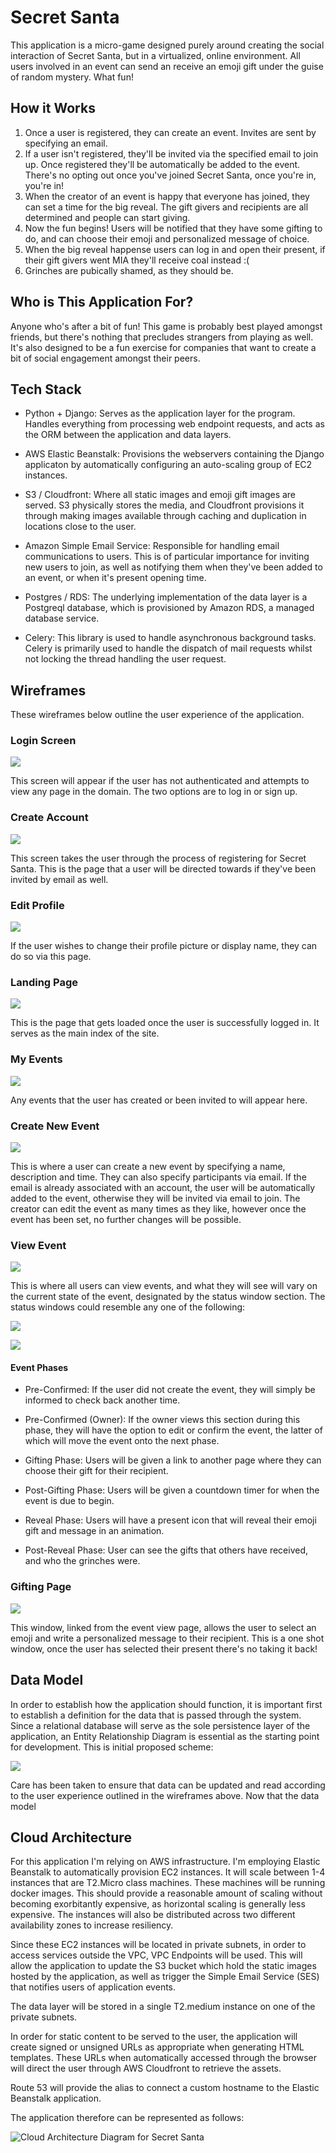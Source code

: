 # Secret Santa

This application is a micro-game designed purely around creating the social interaction of Secret Santa, but in a virtualized, online environment. All users involved in an event can send an receive an emoji gift under the guise of random mystery. What fun!

## How it Works
1. Once a user is registered, they can create an event. Invites are sent by specifying an email.
2. If a user isn't registered, they'll be invited via the specified email to join up. Once registered they'll be automatically be added to the event. There's no opting out once you've joined Secret Santa, once you're in, you're in!
3. When the creator of an event is happy that everyone has joined, they can set a time for the big reveal. The gift givers and recipients are all determined and people can start giving.
4. Now the fun begins! Users will be notified that they have some gifting to do, and can choose their emoji and personalized message of choice.
5. When the big reveal happense users can log in and open their present, if their gift givers went MIA they'll receive coal instead :(
6. Grinches are pubically shamed, as they should be.

## Who is This Application For?

Anyone who's after a bit of fun! This game is probably best played amongst friends, but there's nothing that precludes strangers from playing as well. It's also designed to be a fun exercise for companies that want to create a bit of social engagement amongst their peers. 

## Tech Stack

* Python + Django: Serves as the application layer for the program. Handles everything from processing web endpoint requests, and acts as the ORM between the application and data layers.

* AWS Elastic Beanstalk: Provisions the webservers containing the Django applicaton by automatically configuring an auto-scaling group of EC2 instances. 

* S3 / Cloudfront: Where all static images and emoji gift images are served. S3 physically stores the media, and Cloudfront provisions it through making images available through caching and duplication in locations close to the user.

* Amazon Simple Email Service: Responsible for handling email communications to users. This is of particular importance for inviting new users to join, as well as notifying them when they've been added to an event, or when it's present opening time.

* Postgres / RDS: The underlying implementation of the data layer is a Postgreql database, which is provisioned by Amazon RDS, a managed database service. 

* Celery: This library is used to handle asynchronous background tasks. Celery is primarily used to handle the dispatch of mail requests whilst not locking the thread handling the user request.

## Wireframes

These wireframes below outline the user experience of the application.

### Login Screen

![](docs/wireframes/Login%20Screen.png)

This screen will appear if the user has not authenticated and attempts to view any page in the domain. The two options are to log in or sign up.

### Create Account

![](docs/wireframes/Create%20Account.png)

This screen takes the user through the process of registering for Secret Santa. This is the page that a user will be directed towards if they've been invited by email as well.

### Edit Profile

![](docs/wireframes/Edit%20Profile.png)

If the user wishes to change their profile picture or display name, they can do so via this page.

### Landing Page

![](docs/wireframes/Landing%20Page.png)

This is the page that gets loaded once the user is successfully logged in. It serves as the main index of the site.

### My Events

![](docs/wireframes/Event%20List%20View.png)

Any events that the user has created or been invited to will appear here.

### Create New Event

![](docs/wireframes/Create%20Event.png)

This is where a user can create a new event by specifying a name, description and time. They can also specify participants via email. If the email is already associated with an account, the user will be automatically added to the event, otherwise they will be invited via email to join. The creator can edit the event as many times as they like, however once the event has been set, no further changes will be possible.

### View Event

![](docs/wireframes/Event%20View.png)

This is where all users can view events, and what they will see will vary on the current state of the event, designated by the status window section. The status windows could resemble any one of the following:

![](docs/wireframes/Status%20Windows.png)

![](docs/wireframes/Status%20Windows%20(2).png)

#### Event Phases

* Pre-Confirmed: If the user did not create the event, they will simply be informed to check back another time.

* Pre-Confirmed (Owner): If the owner views this section during this phase, they will have the option to edit or confirm the event, the latter of which will move the event onto the next phase.

* Gifting Phase: Users will be given a link to another page where they can choose their gift for their recipient.

* Post-Gifting Phase: Users will be given a countdown timer for when the event is due to begin.

* Reveal Phase: Users will have a present icon that will reveal their emoji gift and message in an animation.

* Post-Reveal Phase: User can see the gifts that others have received, and who the grinches were.

### Gifting Page

![](docs/wireframes/Gift%20Giving.png)

This window, linked from the event view page, allows the user to select an emoji and write a personalized message to their recipient. This is a one shot window, once the user has selected their present there's no taking it back!

## Data Model

In order to establish how the application should function, it is important first to establish a definition for the data that is passed through the system. Since a relational database will serve as the sole persistence layer of the application, an Entity Relationship Diagram is essential as the starting point for development. This is initial proposed scheme:

![](docs/technical_diagrams/entity_relationship_diagram.png)

Care has been taken to ensure that data can be updated and read according to the user experience outlined in the wireframes above. Now that the data model 
## Cloud Architecture

For this application I'm relying on AWS infrastructure. I'm employing Elastic Beanstalk to automatically provision EC2 instances. It will scale between 1-4 instances that are T2.Micro class machines. These machines will be running docker images. This should provide a reasonable amount of scaling without becoming exorbitantly expensive, as horizontal scaling is generally less expensive. The instances will also be distributed across two different availability zones to increase resiliency.

Since these EC2 instances will be located in private subnets, in order to access services outside the VPC, VPC Endpoints will be used. This will allow the application to update the S3 bucket which hold the static images hosted by the application, as well as trigger the Simple Email Service (SES) that notifies users of application events.

The data layer will be stored in a single T2.medium instance on one of the private subnets.

In order for static content to be served to the user, the application will create signed or unsigned URLs as appropriate when generating HTML templates. These URLs when automatically accessed through the browser will direct the user through AWS Cloudfront to retrieve the assets.

Route 53 will provide the alias to connect a custom hostname to the Elastic Beanstalk application.

The application therefore can be represented as follows:

![Cloud Architecture Diagram for Secret Santa](docs/technical_diagrams/cloud_architecture_diagram.png)
